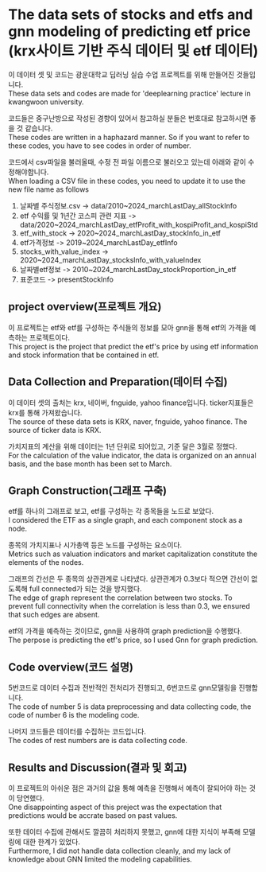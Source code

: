 # The data sets of stocks and etfs and gnn modeling of predicting etf price (krx사이트 기반 주식 데이터 및 etf 데이터)
이 데이터 셋 및 코드는 광운대학교 딥러닝 실습 수업 프로젝트를 위해 만들어진 것들입니다. <br>
These data sets and codes are made for 'deeplearning practice' lecture in kwangwoon university.

코드들은 중구난방으로 작성된 경향이 있어서 참고하실 분들은 번호대로 참고하시면 좋을 것 같습니다. <br>
These codes are written in a haphazard manner. So if you want to refer to these codes, you have to see codes in order of number.

코드에서 csv파일을 불러올때, 수정 전 파일 이름으로 불러오고 있는데 아래와 같이 수정해야합니다. <br>
When loading a CSV file in these codes, you need to update it to use the new file name as follows <br>

1. 날짜별 주식정보.csv -> data/2010~2024_marchLastDay_allStockInfo <br>
2. etf 수익률 및 1년간 코스피 관련 지표 -> data/2020~2024_marchLastDay_etfProfit_with_kospiProfit_and_kospiStd <br>
3. etf_with_stock -> 2020~2024_marchLastDay_stockInfo_in_etf <br>
4. etf가격정보 -> 2019~2024_marchLastDay_etfInfo <br>
5. stocks_with_value_index -> 2020~2024_marchLastDay_stocksInfo_with_valueIndex <br>
6. 날짜별etf정보 -> 2010~2024_marchLastDay_stockProportion_in_etf <br>
7. 표준코드 -> presentStockInfo <br>


## project overview(프로젝트 개요)
이 프로젝트는 etf와 etf를 구성하는 주식들의 정보를 모아 gnn을 통해 etf의 가격을 예측하는 프로젝트이다. <br>
This project is the project that predict the etf's price by using etf information and stock information that be contained in etf.

## Data Collection and Preparation(데이터 수집)

이 데이터 셋의 출처는 krx, 네이버, fnguide, yahoo finance입니다. ticker지표들은 krx를 통해 가져왔습니다. <br>
The source of these data sets is KRX, naver, fnguide, yahoo finance. The source of ticker data is KRX.

가치지표의 계산을 위해 데이터는 1년 단위로 되어있고, 기준 달은 3월로 정했다. <br>
For the calculation of the value indicator, the data is organized on an annual basis, and the base month has been set to March.

## Graph Construction(그래프 구축)

etf를 하나의 그래프로 보고, etf를 구성하는 각 종목들을 노드로 보았다.  <br>
I considered the ETF as a single graph, and each component stock as a node.

종목의 가치지표나 시가총액 등은 노드를 구성하는 요소이다. <br>
Metrics such as valuation indicators and market capitalization constitute the elements of the nodes.

그래프의 간선은 두 종목의 상관관계로 나타냈다. 상관관계가 0.3보다 적으면 간선이 없도록해 full connected가 되는 것을 방지했다. <br>
The edge of graph represent the correlation between two stocks. To prevent full connectivity when the correlation is less than 0.3, we ensured that such edges are absent.

etf의 가격을 예측하는 것이므로, gnn을 사용하여 graph prediction을 수행했다. <br>
The perpose is predicting the etf's price, so I used Gnn for graph prediction.

## Code overview(코드 설명)

5번코드로 데이터 수집과 전반적인 전처리가 진행되고, 6번코드로 gnn모델링을 진행합니다. <br>
The code of number 5 is data preprocessing and data collecting code, the code of number 6 is the modeling code.

나머지 코드들은 데이터를 수집하는 코드입니다. <br>
The codes of rest numbers are is data collecting code.

## Results and Discussion(결과 및 회고)

이 프로젝트의 아쉬운 점은 과거의 값을 통해 예측을 진행해서 예측이 잘되어야 하는 것이 당연했다. <br>
One disappointing aspect of this preject was the expectation that predictions would be accrate based on past values.

또한 데이터 수집에 관해서도 깔끔히 처리하지 못했고, gnn에 대한 지식이 부족해 모델링에 대한 한계가 있었다. <br>
Furthermore, I did not handle data collection cleanly, and my lack of knowledge about GNN limited the modeling capabilities.
